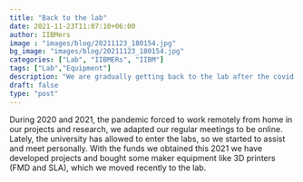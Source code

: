 ```yaml
---
title: "Back to the lab"
date: 2021-11-23T11:07:10+06:00
author: IIBMers
image : "images/blog/20211123_180154.jpg"
bg_image: "images/blog/20211123_180154.jpg"
categories: ["Lab", "IIBMERs", "IIBM"]
tags: ["Lab","Equipment"]
description: "We are gradually getting back to the lab after the covid pandemic"
draft: false
type: "post"
---
```



During 2020 and 2021, the pandemic forced to work remotely from home in our projects and research, we adapted our regular meetings to be online. Lately, the university has allowed to enter the labs, so we started to assist and meet personally. With the funds we obtained this 2021 we have developed projects and bought some maker equipment like 3D printers (FMD and SLA), which we moved recently to the lab.
